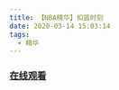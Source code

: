 ```yaml
---
title: 【NBA精华】扣篮时刻
date: 2020-03-14 15:03:14
tags:
  - 精华
---
```


### <a href="https://www.weibo.com/tv/v/Iyxy3cP0c?fid=1034:4482319134687237" target="_blank">在线观看</a>
